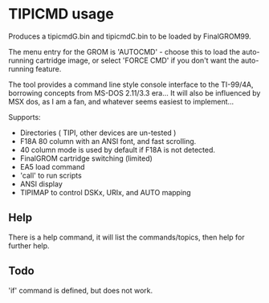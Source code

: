 # TIPICMD usage

Produces a tipicmdG.bin and tipicmdC.bin to be loaded by FinalGROM99.

The menu entry for the GROM is 'AUTOCMD' - choose this to load the auto-running
cartridge image, or select 'FORCE CMD' if you don't want the auto-running feature.

The tool provides a command line style console interface to the TI-99/4A,
borrowing concepts from MS-DOS 2.11/3.3 era... It will also be influenced by
MSX dos, as I am a fan, and whatever seems easiest to implement...

Supports:

* Directories ( TIPI, other devices are un-tested )
* F18A 80 column with an ANSI font, and fast scrolling.
* 40 column mode is used by default if F18A is not detected.
* FinalGROM cartridge switching (limited)
* EA5 load command
* 'call' to run scripts
* ANSI display
* TIPIMAP to control DSKx, URIx, and AUTO mapping

## Help

There is a help command, it will list the commands/topics, then help <topic> for further help.

## Todo

'if' command is defined, but does not work.


